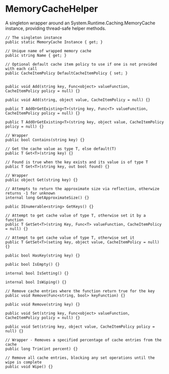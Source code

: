 # MemoryCacheHelper

A singleton wrapper around an System.Runtime.Caching.MemoryCache instance, providing thread-safe helper methods.

	// The singleton instance
	public static MemoryCache Instance { get; }

	// Unique name of wrapped memory cache
	public string Name { get; }

	// Optional default cache item policy to use if one is not provided with each call
	public CacheItemPolicy DefaultCacheItemPolicy { set; }


	public void Add(string key, Func<object> valueFunction, CacheItemPolicy policy = null) {}

	public void Add(string, object value, CacheItemPolicy = null) {}

	public T AddOrGetExisting<T>(string key, Func<T> valueFunction, CacheItemPolicy policy = null) {}

	public T AddOrGetExisting<T>(string key, object value, CacheItemPolicy policy = null) {}

	// Wrapper
	public bool Contains(string key) {}

	// Get the cache value as type T, else default(T)
	public T Get<T>(string key) {}

	// Found is true when the key exists and its value is of type T
	public T Get<T>(string key, out bool found) {}

	// Wrapper
	public object Get(string key) {}

	// Attempts to return the approximate size via reflection, otherwize returns -1 for unknown
	internal long GetApproximateSize() {}

	public IEnumerable<string> GetKeys() {}

	// Attempt to get cache value of type T, otherwise set it by a function
	public T GetSet<T>(string Key, Func<T> valueFunction, CacheItemPolicy = null) {}

	// Attempt to get cache value of type T, otherwise set it
	public T GetSet<T>(seting key, object value, CacheItemPolicy = null) {}

	public bool HasKey(string key) {}

	public bool IsEmpty() {}

	internal bool IsSetting() {}

	internal bool IsWiping() {}

	// Remove cache entries where the function return true for the key
	public void Remove(Func<string, bool> keyFunction) {}

	public void Remove(string key) {}

	public void Set(string key, Func<object> valueFunction, CacheItemPolicy policy = null) {}

	public void Set(string key, object value, CacheItemPolicy policy = null) {}

	// Wrapper - Removes a specified percentage of cache entries from the cache
	public long Trim(int percent) {}

	// Remove all cache entries, blocking any set operations until the wipe is complete
	public void Wipe() {}
